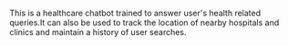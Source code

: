 This is  a healthcare chatbot trained to answer user's health related queries.It can also be used to track the location of nearby hospitals and clinics and maintain a history of user searches.
